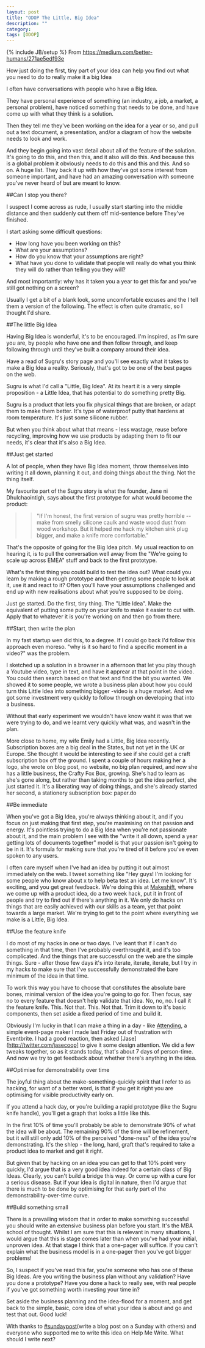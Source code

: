 ```yaml
---
layout: post
title: "ODOP The Little, Big Idea"
description: ""
category: 
tags: [ODOP]
---
```

{% include JB/setup %}
From <https://medium.com/better-humans/271ae5edf93e>

How just doing the first, tiny part of your idea can help you find out what you need to do to really make it a big Idea

I often have conversations with people who have a Big Idea.

They have personal experience of something (an industry, a job, a market, a personal problem), have noticed something that needs to be done, and have come up with what they think is a solution.

Then they tell me they've been working on the idea for a year or so, and pull out a text document, a presentation, and/or a diagram of how the website needs to look and work.

And they begin going into vast detail about all of the feature of the solution. It's going to do this, and then this, and it also will do this. And because this is a global problem it obviously needs to do this and this and this. And so on. A huge list. They back it up with how they've got some interest from someone important, and have had an amazing conversation with someone you've never heard of but are meant to know.

##Can I stop you there?

I suspect I come across as rude, I usually start starting into the middle distance and then suddenly cut them off mid-sentence before They've finished.

I start asking some difficult questions:

+ How long have you been working on this?
+ What are your assumptions?
+ How do you know that your assumptions are right?
+ What have you done to validate that people will really do what you think they will do rather than telling you they will?

And most importantly: why has it taken you a year to get this far and you've still got nothing on a screen?

Usually I get a bit of a blank look, some uncomfortable excuses and the I tell them a version of the following. The effect is often quite dramatic, so I thought I'd share.

##The little Big Idea

Having Big Idea is wonderful, it's to be encouraged. I'm inspired, as I'm sure you are, by people who have one and then follow through, and keep following through until they've built a company around their idea.

Have a read of Sugru's story page and you'll see exactly what it takes to make a Big Idea a reality. Seriously, that's got to be one of the best pages on the web.

Sugru is what I'd call a "Little, Big Idea". At its heart it is a very simple proposition - a Little Idea, that has potential to do something pretty Big.

Sugru is a product that lets you fix physical things that are broken, or adapt them to make them better. It's type of waterproof putty that hardens at room temperature. It's just some silicone rubber.

But when you think about what that means - less wastage, reuse before recycling, improving how we use products by adapting them to fit our needs, it's clear that it's also a Big Idea.

##Just get started

A lot of people, when they have Big Idea moment, throw themselves into writing it all down, planning it out, and doing things about the thing. Not the thing itself.

My favourite part of the Sugru story is what the founder, Jane ni Dhulchaointigh, says about the first prototype for what would become the product:
>> "If I'm honest, the first version of sugru was pretty horrible -- make from smelly silicone caulk and waste wood dust from wood workshop. But it helped me hack my kitchen sink plug bigger, and make a knife more comfortable."

That's the opposite of going for the Big Idea pitch. My usual reaction to on hearing it, is to pull the conversation well away from the "We're going to scale up across EMEA" stuff and back to the first prototype.

What's the first thing you could build to test the idea out? What could you learn by making a rough prototype and then getting some people to look at it, use it and react to it? Often you'll have your assumptions challenged and end up with new realisations about what you're supposed to be doing.

Just ge started. Do the first, tiny thing. The "Little Idea". Make the equivalent of putting some putty on your knife to make it easier to cut with. Apply that to whatever it is you're working on and then go from there.

##Start, then write the plan 

In my fast startup wen did this, to a degree. If I could go back I'd follow this approach even moreso. "why is it so hard to find a specific moment in a video?" was the problem.

I sketched up a solution in a browser in a afternoon that let you play though a Youtube video, type in text, and have it apprear at that point in the video. You could then search based on that text and find the bit you wanted. We showed it to some people, we wrote a business plan about how you could turn this Little Idea into something bigger -video is a huge market. And we got some investment very quickly to follow through on developing that into a business.

Without that early experiment we wouldn't have know waht it was that we were trying to do, and we learnt very quickly what was, and wasn't in the plan.

More close to home, my wife Emily had a Little, Big Idea recently. Subscription boxes are a big deal in the States, but not yet in the UK or Europe. She thought it would be interesting to see if she could get a craft subscription box off the ground. I spent a couple of hours making her a logo, she wrote on blog post, no website, no big plan required, and now she has a little business, the Crafty Fox Box, growing. She's had to learn as she's gone along, but rather than taking months to get the idea perfect, she just started it. It's a liberating way of doing things, and she's already started her second, a stationery subscription box: paper.do 

##Be immediate

When you've got a Big Idea, you're always thinking about it, and if you focus on just making that first step, you're maximising on that passion and energy. It's pointless trying to do a Big Idea when you're not passionate about it, and the main problem I see with the "write it all down, spend a year getting lots of documents together" model is that your passion isn't going to be in it. It's formula for making sure that you're tired of it before you've even spoken to any users.

I often care myself when I've had an idea by putting it out almost immediately on the web. I tweet something like "Hey guys! I'm looking for some people who know about x to help beta test an idea. Let me know". It's exciting, and you get great feedback. We're doing this at [Makeshift](http://makeshift.io/), where we come up with a product idea, do a two week hack, put it in front of people and try to find out if there's anything in it. We only do hacks on things that are easily achieved with our skills as a team, yet that point towards a large market. We're trying to get to the point where everything we make is a Little, Big Idea.

##Use the feature knife

I do most of my hacks in one or two days. I've leant that if I can't do something in that time, then I've probably overthrought it, and it's too complicated. And the things that are successful on the web are the simple things. Sure - after those few days it's into iterate, iterate, iterate, but I try in my hacks to make sure that I've successfully demonstrated the bare minimum of the idea in that time.

To work this way you have to choose that constitutes the absolute bare bones, minimal version of the idea you're going to go for. Then focus, say no to every feature that doesn't help validate that idea. No, no, no. I call it the feature knife. This. Not that. This. Not that. Trim it down to it's basic components, then set aside a fixed period of time and build it.

Obviously I'm lucky in that I can make a thing in a day - like [Attending](http://attending.io/), a simple event-page maker I made last Friday out of frustration with Eventbrite. I had a good reaction, then asked [Jase](http://twitter.com/jasecoop] to give it some design attention. We did a few tweaks together, so as it stands today, that's about 7 days of person-time. And now we try to get feedback about whether there's anything in the idea.

##Optimise for demonstrability over time 

The joyful thing about the make-something-quickly spirit that I refer to as hacking, for want of a better word, is that if you get it right you are optimising for visible productivity early on.

If you attend a hack day, or you're building a rapid prototype (like the Sugru knife handle), you'll get a graph that looks a little like this.

In the first 10% of time you'll probably be able to demonstrate 90% of what the idea will be about. The remaining 90% of the time will be refinement, but it will still only add 10% of the perceived "done-ness" of the idea you're demonstrating. It's the shlep - the long, hard, graft that's required to take a product idea to market and get it right.

But given that by hacking on an idea you can get to that 10% point very quickly, I'd argue that is a very good idea indeed for a certain class of Big Ideas. Clearly, you can't build a bridge this way. Or come up with a cure for a serious disease. But if your idea is digital in nature, then I'd argue that there is much to be done by optimising for that early part of the demonstrability-over-time curve.

##Build something small

There is a prevailing wisdom that in order to make something successful you should write an extensive business plan before you start. It's the MBA school of thought. Whilst I am sure that this is relevant in many situations, I would argue that this is stage comes later than when you've had your initial, unproven idea. At that stage I think that a one-pager will suffice. If you can't explain what the business model is in a one-pager then you've got bigger problems!

So, I suspect if you've read this far, you're someone who has one of these Big Ideas. Are you writing the business plan without any validation? Have you done a prototype? Have you done a hack to really see, with real people if you've got something worth investing your time in?

Set aside the business planning and the idea-flood for a moment, and get back to the simple, basic, core idea of what your idea is about and go and test that out. Good luck!

With thanks to [#sundaypost](http://attending.io/events/sunday-post)(write a blog post on a Sunday with others) and everyone who supported me to write this idea on Help Me Write. What should I write next?
